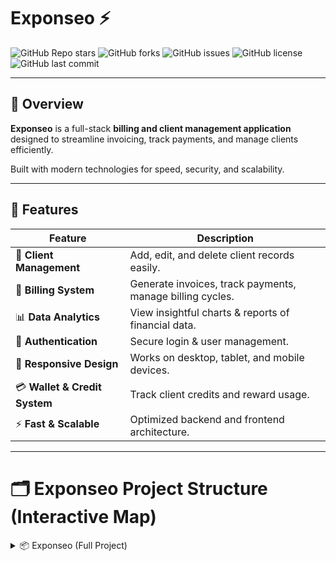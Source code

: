 # Exponseo ⚡

![GitHub Repo stars](https://img.shields.io/github/stars/Abhigyan09/Exponseo?style=social)
![GitHub forks](https://img.shields.io/github/forks/Abhigyan09/Exponseo?style=social)
![GitHub issues](https://img.shields.io/github/issues/Abhigyan09/Exponseo)
![GitHub license](https://img.shields.io/github/license/Abhigyan09/Exponseo)
![GitHub last commit](https://img.shields.io/github/last-commit/Abhigyan09/Exponseo)

---

## 📌 Overview

**Exponseo** is a full-stack **billing and client management application** designed to streamline invoicing, track payments, and manage clients efficiently.  

Built with modern technologies for speed, security, and scalability.

---

## 🚀 Features

| Feature | Description |
|---------|-------------|
| 💼 **Client Management** | Add, edit, and delete client records easily. |
| 🧾 **Billing System** | Generate invoices, track payments, manage billing cycles. |
| 📊 **Data Analytics** | View insightful charts & reports of financial data. |
| 🔐 **Authentication** | Secure login & user management. |
| 📱 **Responsive Design** | Works on desktop, tablet, and mobile devices. |
| 💳 **Wallet & Credit System** | Track client credits and reward usage. |
| ⚡ **Fast & Scalable** | Optimized backend and frontend architecture. |

---

# 🗂️ Exponseo Project Structure (Interactive Map)

<details>
<summary>📦 Exponseo (Full Project)</summary>



## 🎬 Demo

![Exponseo Demo GIF](https://via.placeholder.com/800x400?text=Exponseo+Demo+GIF)

Check live demo: [Link to Demo](#)

---

## 🛠️ Tech Stack

**Frontend**

![React](https://img.shields.io/badge/React-20232A?style=for-the-badge&logo=react&logoColor=61DAFB)
![Redux](https://img.shields.io/badge/Redux-593D88?style=for-the-badge&logo=redux&logoColor=white)

**Backend**

![Spring Boot](https://img.shields.io/badge/Spring_Boot-6DB33F?style=for-the-badge&logo=spring&logoColor=white)
![Java](https://img.shields.io/badge/Java-007396?style=for-the-badge&logo=java&logoColor=white)
![MySQL](https://img.shields.io/badge/MySQL-4479A1?style=for-the-badge&logo=mysql&logoColor=white)

**Tools & Libraries**

![Node.js](https://img.shields.io/badge/Node.js-339933?style=for-the-badge&logo=nodedotjs&logoColor=white)
![NPM](https://img.shields.io/badge/NPM-CB3837?style=for-the-badge&logo=npm&logoColor=white)
![Git](https://img.shields.io/badge/Git-F05032?style=for-the-badge&logo=git&logoColor=white)

---

## 🖥️ Installation Guide

### Prerequisites

- [Node.js](https://nodejs.org/)
- [Java](https://www.java.com/en/)
- [MySQL](https://www.mysql.com/)

### Backend Setup

```bash
git clone https://github.com/Abhigyan09/Exponseo.git
cd Exponseo/backend
# Configure application.properties with your MySQL credentials
./mvnw spring-boot:run

cd ../frontend
npm install
npm start

🤝 Contributing

Fork repository

Create a branch: git checkout -b feature/your-feature

Commit your changes: git commit -m "Add new feature"

Push to branch: git push origin feature/your-feature

Create a Pull Request

📄 License

MIT License - LICENSE

📞 Contact

Email: abhigyan@example.com

GitHub: @Abhigyan09
